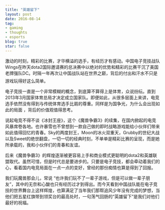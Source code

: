 ```yaml
---
title: "英雄留下"
layout: post
date: 2016-08-14
tag:
- gaming
- thoughts
- esports
blog: true
star: false
---
```


激动的时刻，精彩的比赛，才华横溢的选手，有经历才有感动。中国电子竞技战队Wings在昨天dota2国际邀请赛的总决赛中以绝对的优势和精彩的比赛干沉了美国老牌强队DC。时隔一年再次让中国战队站在世界之巅，背后的付出和汗水不只是游戏玩得好这么简单。

电子竞技一直是一个非常模糊的概念，到底算不算得上是体育，众说纷纭。直到2013年3月国家体育总局才决定成立国家队。即便如此，从很多层面上来讲，电竞选手依然没有得到与传统体育选手比肩的尊重。同样是为国争光，为什么会出现如此的局面 ，背后的价值观值得思考。

说起电竞不得不谈《冰封王座》，这个《魔兽争霸3》的续集，在国内掀起的电竞风暴席卷各地。也许暴雪也不曾想到一款自己做的即时战略游戏能给小伙伴们带来如此值得回忆的青春。Sky的两度封王，Moon的冰火双重天，Grubby的世纪大战以及Sweet的绝世翻盘，一切一切的经典时刻，不单单是精彩比赛的呈现，而是她所承载的，我和小伙伴们的青春和友谊。

后来《魔兽争霸3》的辉煌逐渐被更容易上手和商业模式更聪明的dota2和英雄联盟取代。虽然可惜，但是时代总是要进步的。只要是电子竞技，都会牵动着我们的心，看着国内电竞局面在一点一点的变好，曾经的那份痴情也算是得到了回报。

我们玩魔兽那会儿，常说 “也许我们玩不了一辈子游戏，但是可以做一辈子朋友”，其中的无奈和心酸也只有经历过才到得出。而今天看到中国战队能在电子竞技的世界舞台上这样辉煌，也算满足了当年我们那帮追风少年没有完成的梦想，当他们把五星红旗带到领奖台的最高处时，一句荡气回肠的“英雄留下”是我们对他们最好的祝福。
